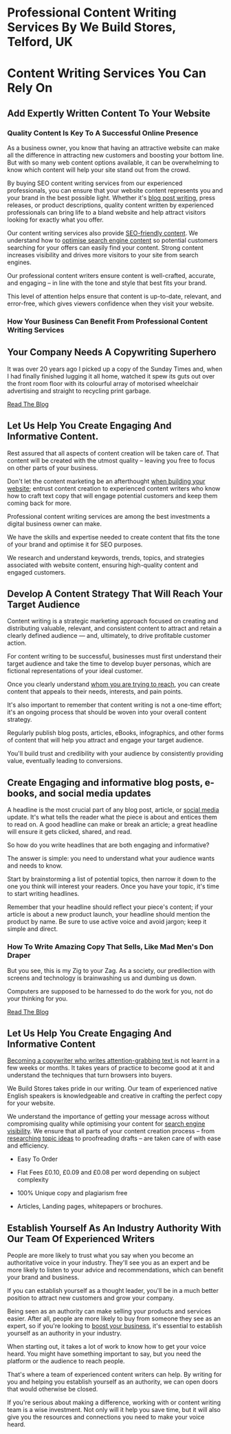 # Professional Content Writing Services By We Build Stores, Telford, UK



# Content Writing Services You Can Rely On

## Add Expertly Written Content To Your Website



### Quality Content Is Key To A Successful Online Presence

As a business owner, you know that having an attractive website can make all the difference in attracting new customers and boosting your bottom line. But with so many web content options available, it can be overwhelming to know which content will help your site stand out from the crowd.

By buying SEO content writing services from our experienced professionals, you can ensure that your website content represents you and your brand in the best possible light. Whether it's [blog post writing](https://www.webuildstores.co.uk/blog-writing), press releases, or product descriptions, quality content written by experienced professionals can bring life to a bland website and help attract visitors looking for exactly what you offer.

Our content writing services also provide [SEO-friendly content](https://www.webuildstores.co.uk/seo-copywriting). We understand how to [optimise search engine content](https://www.webuildstores.co.uk/seo-campaign-management) so potential customers searching for your offers can easily find your content. Strong content increases visibility and drives more visitors to your site from search engines.

Our professional content writers ensure content is well-crafted, accurate, and engaging – in line with the tone and style that best fits your brand.

This level of attention helps ensure that content is up-to-date, relevant, and error-free, which gives viewers confidence when they visit your website.



### How Your Business Can Benefit From Professional Content Writing Services



## Your Company Needs A Copywriting Superhero

It was over 20 years ago I picked up a copy of the Sunday Times and, when I had finally finished lugging it all home, watched it spew its guts out over the front room floor with its colourful array of motorised wheelchair advertising and straight to recycling print garbage.



[Read The Blog](https://www.webuildstores.co.uk/post/become-the-website-copywriting-superhero-your-company-needs)

## Let Us Help You Create Engaging And Informative Content.

Rest assured that all aspects of content creation will be taken care of. That content will be created with the utmost quality – leaving you free to focus on other parts of your business.



Don't let the content marketing be an afterthought [when building your website](https://www.webuildstores.co.uk/post/hire-a-crackerjack-website-design-agency-and-skyrocket-your-profits); entrust content creation to experienced content writers who know how to craft text copy that will engage potential customers and keep them coming back for more.

Professional content writing services are among the best investments a digital business owner can make.



We have the skills and expertise needed to create content that fits the tone of your brand and optimise it for SEO purposes.

We research and understand keywords, trends, topics, and strategies associated with website content, ensuring high-quality content and engaged customers.

## Develop A Content Strategy That Will Reach Your Target Audience

Content writing is a strategic marketing approach focused on creating and distributing valuable, relevant, and consistent content to attract and retain a clearly defined audience — and, ultimately, to drive profitable customer action.



For content writing to be successful, businesses must first understand their target audience and take the time to develop buyer personas, which are fictional representations of your ideal customer.

Once you clearly understand [whom you are trying to reach](https://www.webuildstores.co.uk/post/facebook-lead-generation), you can create content that appeals to their needs, interests, and pain points.



It's also important to remember that content writing is not a one-time effort; it's an ongoing process that should be woven into your overall content strategy.



Regularly publish blog posts, articles, eBooks, infographics, and other forms of content that will help you attract and engage your target audience.



You'll build trust and credibility with your audience by consistently providing value, eventually leading to conversions.



## Create Engaging and informative blog posts, e-books, and social media updates

A headline is the most crucial part of any blog post, article, or [social media ](https://www.webuildstores.co.uk/social-media-plans)update. It's what tells the reader what the piece is about and entices them to read on. A good headline can make or break an article; a great headline will ensure it gets clicked, shared, and read.



So how do you write headlines that are both engaging and informative?

The answer is simple: you need to understand what your audience wants and needs to know.



Start by brainstorming a list of potential topics, then narrow it down to the one you think will interest your readers. Once you have your topic, it's time to start writing headlines.



Remember that your headline should reflect your piece's content; if your article is about a new product launch, your headline should mention the product by name. Be sure to use active voice and avoid jargon; keep it simple and direct.





### How To Write Amazing Copy That Sells, Like Mad Men's Don Draper

But you see, this is my Zig to your Zag. As a society, our predilection with screens and technology is brainwashing us and dumbing us down.

Computers are supposed to be harnessed to do the work for you, not do your thinking for you.



[Read The Blog](https://www.webuildstores.co.uk/post/become-the-website-copywriting-superhero-your-company-needs)

## Let Us Help You Create Engaging And Informative Content

[Becoming a copywriter who writes attention-grabbing text ](https://www.webuildstores.co.uk/post/become-the-website-copywriting-superhero-your-company-needs)is not learnt in a few weeks or months. It takes years of practice to become good at it and understand the techniques that turn browsers into buyers.



We Build Stores takes pride in our writing. Our team of experienced native English speakers is knowledgeable and creative in crafting the perfect copy for your website.



We understand the importance of getting your message across without compromising quality while optimising your content for [search engine visibility](https://www.webuildstores.co.uk/post/introduction-to-seo). We ensure that all parts of your content creation process – from [researching topic ideas](https://www.webuildstores.co.uk/post/your-guide-to-starting-a-small-business-blog-in-2022) to proofreading drafts – are taken care of with ease and efficiency.

 * Easy To Order

 * Flat Fees £0.10, £0.09 and £0.08 per word depending on subject complexity

 * 100% Unique copy and plagiarism free

 * Articles, Landing pages, whitepapers or brochures.

## Establish Yourself As An Industry Authority With Our Team Of Experienced Writers

People are more likely to trust what you say when you become an authoritative voice in your industry. They'll see you as an expert and be more likely to listen to your advice and recommendations, which can benefit your brand and business.



If you can establish yourself as a thought leader, you'll be in a much better position to attract new customers and grow your company.



Being seen as an authority can make selling your products and services easier. After all, people are more likely to buy from someone they see as an expert, so if you're looking to [boost your business](https://www.webuildstores.co.uk/post/10-small-business-growth-ideas), it's essential to establish yourself as an authority in your industry.



When starting out, it takes a lot of work to know how to get your voice heard. You might have something important to say, but you need the platform or the audience to reach people.

That's where a team of experienced content writers can help. By writing for you and helping you establish yourself as an authority, we can open doors that would otherwise be closed.



If you're serious about making a difference, working with or content writing team is a wise investment. Not only will it help you save time, but it will also give you the resources and connections you need to make your voice heard.
